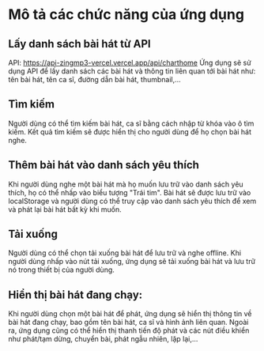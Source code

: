 # Mô tả các chức năng của ứng dụng

## Lấy danh sách bài hát từ API

API: https://api-zingmp3-vercel.vercel.app/api/charthome
Ứng dụng sẽ sử dụng API để lấy danh sách các bài hát và thông tin liên quan tới bài hát như: tên bài hát, tên ca sĩ, đường dẫn bài hát, thumbnail,...

## Tìm kiếm

Người dùng có thể tìm kiếm bài hát, ca sĩ bằng cách nhập từ khóa vào ô tìm kiếm. Kết quả tìm kiếm sẽ được hiển thị cho người dùng để họ chọn bài hát nghe.

## Thêm bài hát vào danh sách yêu thích

Khi người dùng nghe một bài hát mà họ muốn lưu trữ vào danh sách yêu thích, họ có thể nhấp vào biểu tượng "Trái tim". Bài hát sẽ được lưu trữ vào localStorage và người dùng có thể truy cập vào danh sách yêu thích để xem và phát lại bài hát bất kỳ khi muốn.

## Tải xuống
Người dùng có thể chọn tải xuống bài hát để lưu trữ và nghe offline. Khi người dùng nhấp vào nút tải xuống, ứng dụng sẽ tải xuống bài hát và lưu trữ nó trong thiết bị của người dùng.

## Hiển thị bài hát đang chạy:
Khi người dùng chọn một bài hát để phát, ứng dụng sẽ hiển thị thông tin về bài hát đang chạy, bao gồm tên bài hát, ca sĩ và hình ảnh liên quan. Ngoài ra, ứng dụng cũng có thể hiển thị thanh tiến độ phát và các nút điều khiển như phát/tạm dừng, chuyển bài, phát ngẫu nhiên, lặp lại,...
